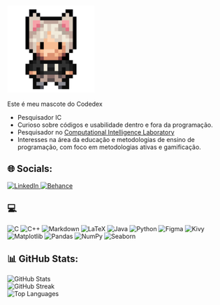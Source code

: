 <img src="./foxboy.gif" alt="Foxboy Mascote" style="width:200px;"/>
<p>Este é meu mascote do Codedex</p>

- Pesquisador IC
- Curioso sobre códigos e usabilidade dentro e fora da programação.
- Pesquisador no <a href="https://github.com/cilab-ufersa">Computational Intelligence Laboratory</a>
- Interesses na área da educação e metodologias de ensino de programação, com foco em metodologias ativas e gamificação.

## 🌐 Socials:
<a href="https://linkedin.com/in/https://br.linkedin.com/in/andrey-sabino-b51945254">
  <img src="https://img.shields.io/badge/LinkedIn-%230077B5.svg?style=for-the-badge&logo=linkedin&logoColor=white" alt="LinkedIn"/>
</a>
<a href="https://www.behance.net/andreysabinoo">
  <img src="https://img.shields.io/badge/Behance-%23191919.svg?style=for-the-badge&logo=behance&logoColor=white" alt="Behance"/>
</a>

## 💻
<p>
  <img src="https://img.shields.io/badge/c-%2300599C.svg?style=for-the-badge&logo=c&logoColor=white" alt="C"/>
  <img src="https://img.shields.io/badge/c++-%2300599C.svg?style=for-the-badge&logo=c%2B%2B&logoColor=white" alt="C++"/>
  <img src="https://img.shields.io/badge/markdown-%23000000.svg?style=for-the-badge&logo=markdown&logoColor=white" alt="Markdown"/>
  <img src="https://img.shields.io/badge/latex-%23008080.svg?style=for-the-badge&logo=latex&logoColor=white" alt="LaTeX"/>
  <img src="https://img.shields.io/badge/java-%23ED8B00.svg?style=for-the-badge&logo=openjdk&logoColor=white" alt="Java"/>
  <img src="https://img.shields.io/badge/python-3670A0?style=for-the-badge&logo=python&logoColor=ffdd54" alt="Python"/>
  <img src="https://img.shields.io/badge/figma-%23F24E1E.svg?style=for-the-badge&logo=figma&logoColor=white" alt="Figma"/>
  <img src="https://img.shields.io/badge/kivy-%23000.svg?style=for-the-badge&logo=kivy&logoColor=white" alt="Kivy"/>
  <img src="https://img.shields.io/badge/matplotlib-%23000000.svg?style=for-the-badge&logo=matplotlib&logoColor=white" alt="Matplotlib"/>
  <img src="https://img.shields.io/badge/pandas-%23150458.svg?style=for-the-badge&logo=pandas&logoColor=white" alt="Pandas"/>
  <img src="https://img.shields.io/badge/numpy-%23013243.svg?style=for-the-badge&logo=numpy&logoColor=white" alt="NumPy"/>
  <img src="https://img.shields.io/badge/seaborn-%23000.svg?style=for-the-badge&logo=seaborn&logoColor=white" alt="Seaborn"/>
</p>

## 📊 GitHub Stats:
<img src="https://github-readme-stats.vercel.app/api?username=andreysabino&theme=city_light&hide_border=false&include_all_commits=false&count_private=false" alt="GitHub Stats"/><br/>
<img src="https://github-readme-streak-stats.herokuapp.com/?user=andreysabino&theme=city_light&hide_border=false" alt="GitHub Streak"/><br/>
<img src="https://github-readme-stats.vercel.app/api/top-langs/?username=andreysabino&theme=city_light&hide_border=false&include_all_commits=false&count_private=false&layout=compact" alt="Top Languages"/>

<!-- Proudly created with GPRM ( https://gprm.itsvg.in ) -->
